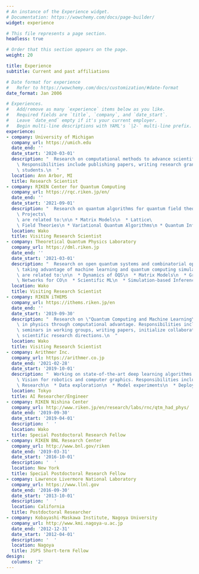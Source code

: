 ```yaml
---
# An instance of the Experience widget.
# Documentation: https://wowchemy.com/docs/page-builder/
widget: experience

# This file represents a page section.
headless: true

# Order that this section appears on the page.
weight: 20

title: Experience
subtitle: Current and past affiliations

# Date format for experience
#   Refer to https://wowchemy.com/docs/customization/#date-format
date_format: Jan 2006

# Experiences.
#   Add/remove as many `experience` items below as you like.
#   Required fields are `title`, `company`, and `date_start`.
#   Leave `date_end` empty if it's your current employer.
#   Begin multi-line descriptions with YAML's `|2-` multi-line prefix.
experience:
- company: University of Michigan
  company_url: https://umich.edu
  date_end: ''
  date_start: '2020-03-01'
  description: "  Research on computational methods to advance scientific discovery.\
    \ Responsibilities include publishing papers, writing research grants, supervise\
    \ students.\n  "
  location: Ann Arbor, MI
  title: Research Scientist
- company: RIKEN Center for Quantum Computing
  company_url: https://rqc.riken.jp/en/
  date_end: ''
  date_start: '2021-09-01'
  description: "  Research on quantum algorithms for quantum field theory,\
    \ Projects\
    \ are related to:\n\n * Matrix Models\n  * Lattice\
    \ Field Theories\n * Variational Quantum Algorithms\n * Quantum Information\n  "
  location: Wako
  title: Visiting Research Scientist
- company: Theoretical Quantum Physics Laboratory
  company_url: https://dml.riken.jp
  date_end: ''
  date_start: '2021-03-01'
  description: "  Research on open quantum systems and combinatorial optimization,\
    \ taking advantage of machine learning and quantum computing simulations. Projects\
    \ are related to:\n\n  * Dynamics of OQS\n  * Matrix Models\n  * Graph Neural\
    \ Networks for CO\n  * Scientific ML\n  * Simulation-based Inference\n  "
  location: Wako
  title: Visiting Research Scientist
- company: RIKEN iTHEMS
  company_url: https://ithems.riken.jp/en
  date_end: ''
  date_start: '2019-09-30'
  description: "  Research on \"Quantum Computing and Machine Learning\" for discoveries\
    \ in physics through computational advantage. Responsibilities include organizing\
    \ seminars in working groups, writing papers, initialize collaborations on new\
    \ scientific research directions.\n  "
  location: Wako
  title: Visiting Research Scientist
- company: Arithmer Inc.
  company_url: https://arithmer.co.jp
  date_end: '2021-02-28'
  date_start: '2019-10-01'
  description: "  Working on state-of-the-art deep learning algorithms in 3D Computer\
    \ Vision for robotics and computer graphics. Responsibilities included:\n\n  *\
    \ Research\n  * Data exploration\n  * Model experiments\n  * Deployment\n  "
  location: Tokyo
  title: AI Researcher/Engineer
- company: RIKEN Nishina Center
  company_url: http://www.riken.jp/en/research/labs/rnc/qtm_had_phys/
  date_end: '2019-09-30'
  date_start: '2019-04-01'
  description: '  '
  location: Wako
  title: Special Postdoctoral Research Fellow
- company: RIKEN BNL Research Center
  company_url: http://www.bnl.gov/riken
  date_end: '2019-03-31'
  date_start: '2016-10-01'
  description: '  '
  location: New York
  title: Special Postdoctoral Research Fellow
- company: Lawrence Livermore National Laboratory
  company_url: https://www.llnl.gov
  date_end: '2016-09-30'
  date_start: '2013-10-01'
  description: '  '
  location: California
  title: Postdoctoral Researcher
- company: Kobayashi-Maskawa Institute, Nagoya University
  company_url: http://www.kmi.nagoya-u.ac.jp
  date_end: '2012-12-31'
  date_start: '2012-04-01'
  description: '  '
  location: Nagoya
  title: JSPS Short-term Fellow
design:
  columns: '2'
---
```

